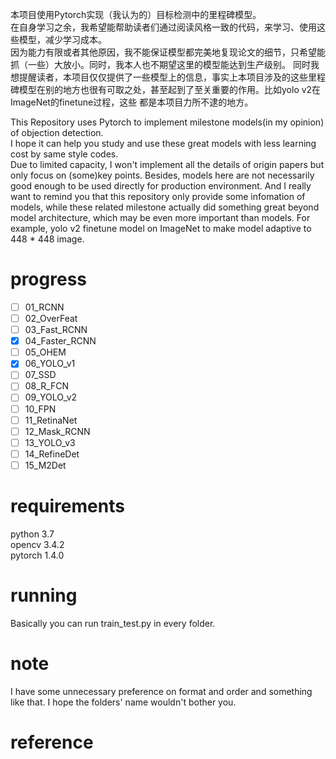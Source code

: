 本项目使用Pytorch实现（我认为的）目标检测中的里程碑模型。
<br/>在自身学习之余，我希望能帮助读者们通过阅读风格一致的代码，来学习、使用这些模型，减少学习成本。</br>
因为能力有限或者其他原因，我不能保证模型都完美地复现论文的细节，只希望能抓（一些）大放小。同时，我本人也不期望这里的模型能达到生产级别。
同时我想提醒读者，本项目仅仅提供了一些模型上的信息，事实上本项目涉及的这些里程碑模型在别的地方也很有可取之处，甚至起到了至关重要的作用。比如yolo v2在ImageNet的finetune过程，这些
都是本项目力所不逮的地方。

This Repository uses Pytorch to implement milestone models(in my opinion) of objection detection.
<br/>I hope it can help you study and use these great models with less learning cost by same style codes.</br>
Due to limited capacity, I won't implement all the details of origin papers but only focus on (some)key points. 
Besides, models here are not necessarily good enough to be used directly for production environment.  And I really want to remind you that this repository only provide some infomation of models, while these related milestone actually did something great beyond model architecture, which may be even more important than models. For example, yolo v2 finetune model on ImageNet to make model adaptive to 448 * 448 image. 


# progress
+ [ ] 01_RCNN
+ [ ] 02_OverFeat
+ [ ] 03_Fast_RCNN
+ [x] 04_Faster_RCNN
+ [ ] 05_OHEM
+ [x] 06_YOLO_v1
+ [ ] 07_SSD
+ [ ] 08_R_FCN
+ [ ] 09_YOLO_v2
+ [ ] 10_FPN
+ [ ] 11_RetinaNet
+ [ ] 12_Mask_RCNN
+ [ ] 13_YOLO_v3
+ [ ] 14_RefineDet
+ [ ] 15_M2Det

# requirements
python 3.7
<br/>opencv 3.4.2</br>
pytorch 1.4.0

# running
Basically you can run train_test.py in every folder.

# note
I have some unnecessary preference on format and order and something like that. I hope the folders' name wouldn't
bother you. 

# reference
